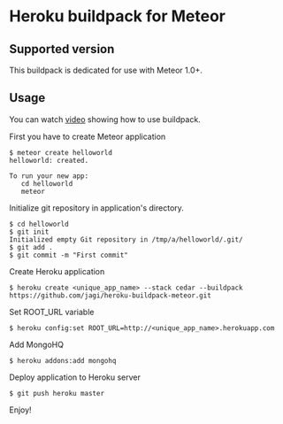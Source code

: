 # Heroku buildpack for Meteor

## Supported version

This buildpack is dedicated for use with Meteor 1.0+.

## Usage

You can watch [video](http://youtu.be/boeTv3527E0) showing how to use buildpack.

First you have to create Meteor application

```
$ meteor create helloworld
helloworld: created.

To run your new app:
   cd helloworld
   meteor
```

Initialize git repository in application's directory.

```
$ cd helloworld
$ git init
Initialized empty Git repository in /tmp/a/helloworld/.git/
$ git add .
$ git commit -m "First commit"
```

Create Heroku application

```
$ heroku create <unique_app_name> --stack cedar --buildpack https://github.com/jagi/heroku-buildpack-meteor.git
```

Set ROOT_URL variable

```
$ heroku config:set ROOT_URL=http://<unique_app_name>.herokuapp.com
```

Add MongoHQ

```
$ heroku addons:add mongohq
```

Deploy application to Heroku server

```
$ git push heroku master
```

Enjoy!
